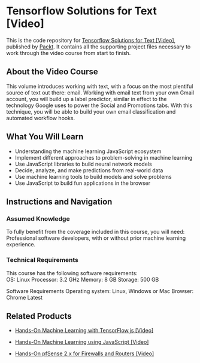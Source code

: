 # Tensorflow Solutions for Text [Video]
This is the code repository for [Tensorflow Solutions for Text [Video]](https://www.packtpub.com/big-data-and-business-intelligence/tensorflow-solutions-text-video?utm_source=github&utm_medium=repository&utm_campaign=9781788399180), published by [Packt](https://www.packtpub.com/?utm_source=github). It contains all the supporting project files necessary to work through the video course from start to finish.
## About the Video Course
This volume introduces working with text, with a focus on the most plentiful source of text out there: email. Working with email text from your own Gmail account, you will build up a label predictor, similar in effect to the technology Google uses to power the Social and Promotions tabs. With this technique, you will be able to build your own email classification and automated workflow hooks.

<H2>What You Will Learn</H2>
<DIV class=book-info-will-learn-text>
<UL>
<LI>Understanding the machine learning JavaScript ecosystem 
<LI>Implement different approaches to problem-solving in machine learning 
<LI>Use JavaScript libraries to build neural network models 
<LI>Decide, analyze, and make predictions from real-world data 
<LI>Use machine learning tools to build models and solve problems 
<LI>Use JavaScript to build fun applications in the browser </LI></UL></DIV>

## Instructions and Navigation
### Assumed Knowledge
To fully benefit from the coverage included in this course, you will need:<br/>
Professional software developers, with or without prior machine learning experience.		
### Technical Requirements
This course has the following software requirements:<br/>
OS: Linux
Processor: 3.2 GHz
Memory: 8 GB
Storage: 500 GB

Software Requirements
Operating system: Linux, Windows or Mac
Browser: Chrome Latest 


## Related Products
* [Hands-On Machine Learning with TensorFlow.js [Video]](https://www.packtpub.com/application-development/hands-machine-learning-tensorflowjs-video?utm_source=github&utm_medium=repository&utm_campaign=9781789613155)

* [Hands-On Machine Learning using JavaScript [Video]](https://www.packtpub.com/application-development/hands-machine-learning-using-javascript-video?utm_source=github&utm_medium=repository&utm_campaign=9781789613360)

* [Hands-On pfSense 2.x for Firewalls and Routers [Video]](https://www.packtpub.com/networking-and-servers/hands-pfsense-2x-firewalls-and-routers-video?utm_source=github&utm_medium=repository&utm_campaign=9781789805017)

